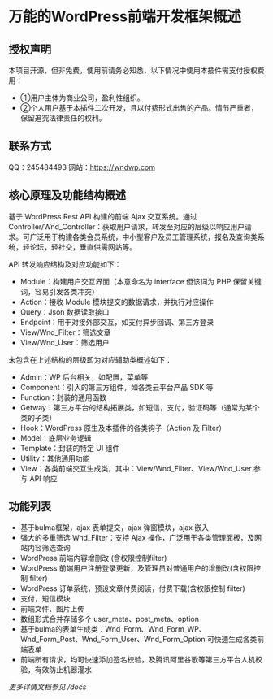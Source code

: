 # 万能的WordPress前端开发框架概述

## 授权声明
本项目开源，但非免费，使用前请务必知悉，以下情况中使用本插件需支付授权费用：
- ①用户主体为商业公司，盈利性组织。
- ②个人用户基于本插件二次开发，且以付费形式出售的产品。情节严重者，保留追究法律责任的权利。

## 联系方式
QQ：245484493  网站：https://wndwp.com

## 核心原理及功能结构概述
基于 WordPress Rest API 构建的前端 Ajax 交互系统。通过 Controller/Wnd_Controller：获取用户请求，转发至对应的层级以响应用户请求。可广泛用于构建各类会员系统，中小型客户及员工管理系统，报名及查询类系统，轻论坛，轻社交，垂直供需网站等。

API 转发响应结构及对应功能如下：
- Module：构建用户交互界面（本意命名为 interface 但该词为 PHP 保留关键词，容易引发各类冲突）
- Action：接收 Module 模块提交的数据请求，并执行对应操作
- Query：Json 数据读取接口
- Endpoint：用于对接外部交互，如支付异步回调、第三方登录
- View/Wnd_Filter：筛选文章
- View/Wnd_User：筛选用户

未包含在上述结构的层级即为对应辅助类概述如下：
- Admin：WP 后台相关，如配置，菜单等
- Component：引入的第三方组件，如各类云平台产品 SDK 等
- Function：封装的通用函数
- Getway：第三方平台的结构拓展类，如短信，支付，验证码等（通常为某个类的子类）
- Hook：WordPress 原生及本插件的各类钩子（Action 及 Filter）
- Model：底层业务逻辑
- Template：封装的特定 UI 组件
- Utility：其他通用功能
- View：各类前端交互生成类，其中：View/Wnd_Filter、View/Wnd_User 参与 API 响应

## 功能列表
- 基于bulma框架，ajax 表单提交，ajax 弹窗模块，ajax 嵌入
- 强大的多重筛选 Wnd_Filter：支持 Ajax 操作，广泛用于各类管理面板，及网站内容筛选查询
- WordPress 前端内容增删改 (含权限控制filter)
- WordPress 前端用户注册登录更新，及管理员对普通用户的增删改(含权限控制 filter)
- WordPress 订单系统，预设文章付费阅读，付费下载(含权限控制 filter)
- 支付，短信模块
- 前端文件、图片上传
- 数组形式合并存储多个 user_meta、post_meta、option
- 基于bulma的表单生成类：Wnd_Form、Wnd_Form_WP、Wnd_Form_Post、Wnd_Form_User、Wnd_Form_Option 可快速生成各类前端表单
- 前端所有请求，均可快速添加签名校验，及腾讯阿里谷歌等第三方平台人机校验，有效防止机器灌水

*更多详情文档参见 /docs*